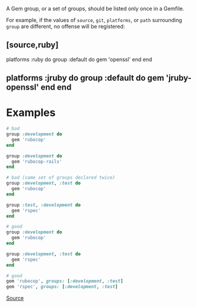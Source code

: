 
A Gem group, or a set of groups, should be listed only once in a Gemfile.

For example, if the values of `source`, `git`, `platforms`, or `path`
surrounding `group` are different, no offense will be registered:

[source,ruby]
-----
platforms :ruby do
  group :default do
    gem 'openssl'
  end
end

platforms :jruby do
  group :default do
    gem 'jruby-openssl'
  end
end
-----

# Examples

```ruby
# bad
group :development do
  gem 'rubocop'
end

group :development do
  gem 'rubocop-rails'
end

# bad (same set of groups declared twice)
group :development, :test do
  gem 'rubocop'
end

group :test, :development do
  gem 'rspec'
end

# good
group :development do
  gem 'rubocop'
end

group :development, :test do
  gem 'rspec'
end

# good
gem 'rubocop', groups: [:development, :test]
gem 'rspec', groups: [:development, :test]
```

[Source](http://www.rubydoc.info/gems/rubocop/RuboCop/Cop/Bundler/DuplicatedGroup)